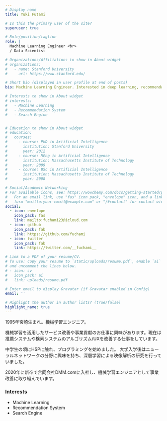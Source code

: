 ```yaml
---
# Display name
title: Yuki Futami

# Is this the primary user of the site?
superuser: true

# Role/position/tagline
role: |
  Machine Learning Engineer <br>
  / Data Scientist

# Organizations/Affiliations to show in About widget
# organizations:
#   - name: Stanford University
#     url: https://www.stanford.edu/

# Short bio (displayed in user profile at end of posts)
bio: Machine Learning Engineer. Interested in deep learning, recommendation systems, search systems

# Interests to show in About widget
# interests:
#   - Machine Learning
#   - Recommendation System
#   - Search Engine


# Education to show in About widget
# education:
#   courses:
#     - course: PhD in Artificial Intelligence
#       institution: Stanford University
#       year: 2012
#     - course: MEng in Artificial Intelligence
#       institution: Massachusetts Institute of Technology
#       year: 2009
#     - course: BSc in Artificial Intelligence
#       institution: Massachusetts Institute of Technology
#       year: 2008

# Social/Academic Networking
# For available icons, see: https://wowchemy.com/docs/getting-started/page-builder/#icons
#   For an email link, use "fas" icon pack, "envelope" icon, and a link in the
#   form "mailto:your-email@example.com" or "/#contact" for contact widget.
social:
  - icon: envelope
    icon_pack: fas
    link: mailto:fuchami23@icloud.com
  - icon: github
    icon_pack: fab
    link: https://github.com/fuchami
  - icon: twitter
    icon_pack: fab
    link: https://twitter.com/__fuchami__

# Link to a PDF of your resume/CV.
# To use: copy your resume to `static/uploads/resume.pdf`, enable `ai` icons in `params.toml`,
# and uncomment the lines below.
# - icon: cv
#   icon_pack: ai
#   link: uploads/resume.pdf

# Enter email to display Gravatar (if Gravatar enabled in Config)
email: ''

# Highlight the author in author lists? (true/false)
highlight_name: true
---
```


1995年宮崎生まれ。機械学習エンジニア。

機械学習を活用したサービス改善や事業貢献のお仕事に興味があります。現在は推薦システムや検索システムのアルゴリズム/UXを改善する仕事をしています。

中学生の頃にHSPに触れ、プログラミングを始めました。
大学入学後はニューラルネットワークの分野に興味を持ち、深層学習による映像解析の研究を行っていました。

2020年に新卒で合同会社DMM.comに入社し、機械学習エンジニアとして事業改善に取り組んでいます。

### Interests
- Machine Learning
- Recommendation System
- Search Engine

<!-- {{< icon name="download" pack="fas" >}} Download my {{< staticref "uploads/demo_resume.pdf" "newtab" >}}resumé{{< /staticref >}}. -->
